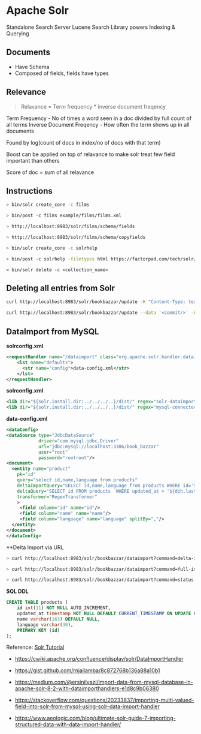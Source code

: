 # Apache Solr

Standalone Search Server
Lucene Search Library powers Indexing & Querying

## Documents

- Have Schema
- Composed of fields, fields have types

## Relevance

> Relavance = Term frequency \* inverse document freqency

Term Frequency - No of times a word seen in a doc divided by full count of all terms
Inverse Document Freqency - How often the term shows up in all documents

Found by log(count of docs in index/no of docs with that term)

Boost can be applied on top of relavance to make solr treat few field important than others

Score of doc = sum of all relavance

## Instructions

```sh
> bin/solr create_core -c films
```

```sh
> bin/post -c films example/films/films.xml
```

```sh
> http://localhost:8983/solr/films/schema/fields
```

```sh
> http://localhost:8983/solr/films/schema/copyfields
```

```sh
> bin/solr create_core -c solrhelp
```

```sh
> bin/post -c solrhelp -filetypes html https://factorpad.com/tech/solr/index.html
```

```
> bin/solr delete -c <collection_name>
```

## Deleting all entries from Solr
```sh
curl http://localhost:8983/solr/bookbazzar/update -H "Content-Type: text/xml" --data-binary '<delete><query>*:*</query></delete>'

curl http://localhost:8983/solr/bookbazzar/update --data '<commit/>' -H 'Content-type:text/xml; charset=utf-8'
```

## DataImport from MySQL

**solrconfig.xml**
```xml
<requestHandler name="/dataimport" class="org.apache.solr.handler.dataimport.DataImportHandler">
    <lst name="defaults">
      <str name="config">data-config.xml</str>
    </lst>
</requestHandler>
```

**solrconfig.xml**
```xml
<lib dir="${solr.install.dir:../../../..}/dist/" regex="solr-dataimporthandler-.*\.jar" />
<lib dir="${solr.install.dir:../../../..}/dist/" regex="mysql-connector-java-8.0.21.jar" />
```

**data-config.xml**

```xml
<dataConfig>
<dataSource type="JdbcDataSource" 
            driver="com.mysql.jdbc.Driver"
            url="jdbc:mysql://localhost:3306/book_bazzar" 
            user="root" 
            password="rootroot"/>
<document>
  <entity name="product"  
    pk="id"
    query="select id,name,language from products"
    deltaImportQuery="SELECT id,name,language from products WHERE id='${dih.delta.id}'"
    deltaQuery="SELECT id FROM products  WHERE updated_at > '${dih.last_index_time}'"
    transformer="RegexTransformer"
    >
     <field column="id" name="id"/>
     <field column="name" name="name"/> 
     <field column="language" name="language" splitBy=","/>       
  </entity>
</document>
</dataConfig>
```

**Delta Import via URL

```sh
> curl http://localhost:8983/solr/bookbazzar/dataimport?command=delta-import&clean=false

> curl http://localhost:8983/solr/bookbazzar/dataimport?command=full-import&clean=false

> curl http://localhost:8983/solr/bookbazzar/dataimport?command=status
```

**SQL DDL**

```sql
CREATE TABLE products (
    id int(11) NOT NULL AUTO_INCREMENT,
    updated_at timestamp NOT NULL DEFAULT CURRENT_TIMESTAMP ON UPDATE CURRENT_TIMESTAMP,
    name varchar(163) DEFAULT NULL,
    language varchar(30),
    PRIMARY KEY (id)
);
```

Reference: [Solr Tutorial](https://factorpad.com/tech/solr/reference/solr-delete.html)

* https://cwiki.apache.org/confluence/display/solr/DataImportHandler

* https://gist.github.com/rnjailamba/8c872768b136a88a10b1

* https://medium.com/@ersinilyazi/import-data-from-mysql-database-in-apache-solr-8-2-with-dataimporthandlers-e1d8c9b06380

* https://stackoverflow.com/questions/20233837/importing-multi-valued-field-into-solr-from-mysql-using-solr-data-import-handler

* https://www.aeologic.com/blog/ultimate-solr-guide-7-importing-structured-data-with-data-import-handler/
